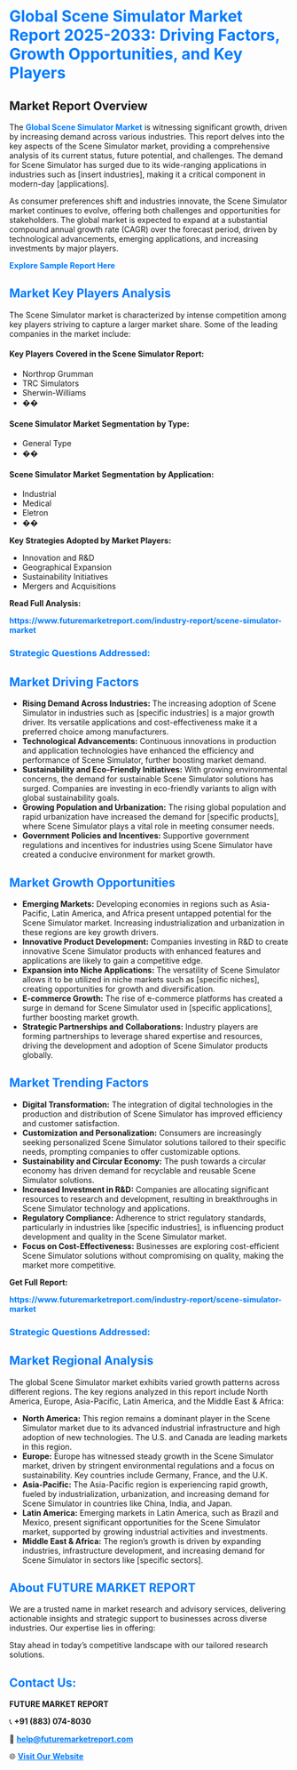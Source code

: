 <h1 style="color: #007BFF;">Global Scene Simulator Market Report 2025-2033: Driving Factors, Growth Opportunities, and Key Players</h1>

<section id="overview">
<h2>Market Report Overview</h2>
<p>The <a href="https://www.futuremarketreport.com/industry-report/scene-simulator-market" style="color: #007BFF; text-decoration: none;"><strong>Global Scene Simulator Market</strong></a> is witnessing significant growth, driven by increasing demand across various industries. This report delves into the key aspects of the Scene Simulator market, providing a comprehensive analysis of its current status, future potential, and challenges. The demand for Scene Simulator has surged due to its wide-ranging applications in industries such as [insert industries], making it a critical component in modern-day [applications].</p>
<p>As consumer preferences shift and industries innovate, the Scene Simulator market continues to evolve, offering both challenges and opportunities for stakeholders. The global market is expected to expand at a substantial compound annual growth rate (CAGR) over the forecast period, driven by technological advancements, emerging applications, and increasing investments by major players.</p>
</section>

<section id="overview">
<p><a href="https://www.futuremarketreport.com/request-sample/reportId=118570" style="color: #007BFF; text-decoration: none;"><strong>Explore Sample Report Here</strong></a></p>
</section>

<section id="key-players">
<h2 style="color: #007BFF;">Market Key Players Analysis</h2>
<p>The Scene Simulator market is characterized by intense competition among key players striving to capture a larger market share. Some of the leading companies in the market include:</p>
<h4>Key Players Covered in the Scene Simulator Report:</h4>
<ul><li>Northrop Grumman</li><li>TRC Simulators</li><li>Sherwin-Williams</li><li>��</li></ul>
<h4>Scene Simulator Market Segmentation by Type:</h4>
<ul><li>General Type</li><li>��</li></ul>

<h4>Scene Simulator Market Segmentation by Application:</h4>
<ul><li>Industrial</li><li>Medical</li><li>Eletron</li><li>��</li></ul>
<p><strong>Key Strategies Adopted by Market Players:</strong></p>
<ul>
<li>Innovation and R&D</li>
<li>Geographical Expansion</li>
<li>Sustainability Initiatives</li>
<li>Mergers and Acquisitions</li>
</ul>
</section>

<section>
<p><strong>Read Full Analysis: </strong></p><a href="https://www.futuremarketreport.com/industry-report/scene-simulator-market" style="color: #007BFF; text-decoration: none;"><strong>https://www.futuremarketreport.com/industry-report/scene-simulator-market</strong></a>
<h3 style="color: #007BFF;">Strategic Questions Addressed:</h3>
</section>

<section id="driving-factors">
<h2 style="color: #007BFF;">Market Driving Factors</h2>
<ul>
<li><strong>Rising Demand Across Industries:</strong> The increasing adoption of Scene Simulator in industries such as [specific industries] is a major growth driver. Its versatile applications and cost-effectiveness make it a preferred choice among manufacturers.</li>
<li><strong>Technological Advancements:</strong> Continuous innovations in production and application technologies have enhanced the efficiency and performance of Scene Simulator, further boosting market demand.</li>
<li><strong>Sustainability and Eco-Friendly Initiatives:</strong> With growing environmental concerns, the demand for sustainable Scene Simulator solutions has surged. Companies are investing in eco-friendly variants to align with global sustainability goals.</li>
<li><strong>Growing Population and Urbanization:</strong> The rising global population and rapid urbanization have increased the demand for [specific products], where Scene Simulator plays a vital role in meeting consumer needs.</li>
<li><strong>Government Policies and Incentives:</strong> Supportive government regulations and incentives for industries using Scene Simulator have created a conducive environment for market growth.</li>
</ul>
</section>

<section id="growth-opportunities">
<h2 style="color: #007BFF;">Market Growth Opportunities</h2>
<ul>
<li><strong>Emerging Markets:</strong> Developing economies in regions such as Asia-Pacific, Latin America, and Africa present untapped potential for the Scene Simulator market. Increasing industrialization and urbanization in these regions are key growth drivers.</li>
<li><strong>Innovative Product Development:</strong> Companies investing in R&D to create innovative Scene Simulator products with enhanced features and applications are likely to gain a competitive edge.</li>
<li><strong>Expansion into Niche Applications:</strong> The versatility of Scene Simulator allows it to be utilized in niche markets such as [specific niches], creating opportunities for growth and diversification.</li>
<li><strong>E-commerce Growth:</strong> The rise of e-commerce platforms has created a surge in demand for Scene Simulator used in [specific applications], further boosting market growth.</li>
<li><strong>Strategic Partnerships and Collaborations:</strong> Industry players are forming partnerships to leverage shared expertise and resources, driving the development and adoption of Scene Simulator products globally.</li>
</ul>
</section>

<section id="trending-factors">
<h2 style="color: #007BFF;">Market Trending Factors</h2>
<ul>
<li><strong>Digital Transformation:</strong> The integration of digital technologies in the production and distribution of Scene Simulator has improved efficiency and customer satisfaction.</li>
<li><strong>Customization and Personalization:</strong> Consumers are increasingly seeking personalized Scene Simulator solutions tailored to their specific needs, prompting companies to offer customizable options.</li>
<li><strong>Sustainability and Circular Economy:</strong> The push towards a circular economy has driven demand for recyclable and reusable Scene Simulator solutions.</li>
<li><strong>Increased Investment in R&D:</strong> Companies are allocating significant resources to research and development, resulting in breakthroughs in Scene Simulator technology and applications.</li>
<li><strong>Regulatory Compliance:</strong> Adherence to strict regulatory standards, particularly in industries like [specific industries], is influencing product development and quality in the Scene Simulator market.</li>
<li><strong>Focus on Cost-Effectiveness:</strong> Businesses are exploring cost-efficient Scene Simulator solutions without compromising on quality, making the market more competitive.</li>
</ul>
</section>

<section>
<p><strong>Get Full Report: </strong></p><a href="https://www.futuremarketreport.com/industry-report/scene-simulator-market" style="color: #007BFF; text-decoration: none;"><strong>https://www.futuremarketreport.com/industry-report/scene-simulator-market</strong></a>
<h3 style="color: #007BFF;">Strategic Questions Addressed:</h3>
</section>


<section id="regional-analysis">
<h2 style="color: #007BFF;">Market Regional Analysis</h2>
<p>The global Scene Simulator market exhibits varied growth patterns across different regions. The key regions analyzed in this report include North America, Europe, Asia-Pacific, Latin America, and the Middle East & Africa:</p>
<ul>
<li><strong>North America:</strong> This region remains a dominant player in the Scene Simulator market due to its advanced industrial infrastructure and high adoption of new technologies. The U.S. and Canada are leading markets in this region.</li>
<li><strong>Europe:</strong> Europe has witnessed steady growth in the Scene Simulator market, driven by stringent environmental regulations and a focus on sustainability. Key countries include Germany, France, and the U.K.</li>
<li><strong>Asia-Pacific:</strong> The Asia-Pacific region is experiencing rapid growth, fueled by industrialization, urbanization, and increasing demand for Scene Simulator in countries like China, India, and Japan.</li>
<li><strong>Latin America:</strong> Emerging markets in Latin America, such as Brazil and Mexico, present significant opportunities for the Scene Simulator market, supported by growing industrial activities and investments.</li>
<li><strong>Middle East & Africa:</strong> The region’s growth is driven by expanding industries, infrastructure development, and increasing demand for Scene Simulator in sectors like [specific sectors].</li>
</ul>
</section>

<footer>
<h2 style="color: #007BFF;">About FUTURE MARKET REPORT</h2>
<p>We are a trusted name in market research and advisory services, delivering actionable insights and strategic support to businesses across diverse industries. Our expertise lies in offering:</p>

<p>Stay ahead in today’s competitive landscape with our tailored research solutions.</p>

<h2 style="color: #007BFF;">Contact Us:</h2>
<p><strong>FUTURE MARKET REPORT</strong></p>
<p>📞 <strong>+91 (883) 074-8030</strong></p>
<p>📧 <strong><a href="mailto:help@futuremarketreport.com" style="color: #007BFF;">help@futuremarketreport.com</a></strong></p>
<p>🌐 <strong><a href="https://www.futuremarketreport.com/" style="color: #007BFF;">Visit Our Website</a></strong></p>
</footer>